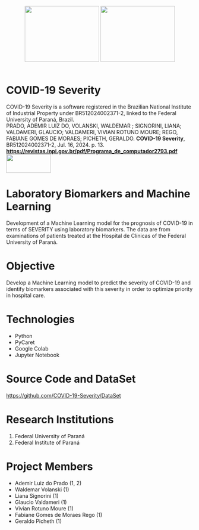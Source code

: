 <p align="center">
  <img width="200" height="150" src=https://upload.wikimedia.org/wikipedia/commons/thumb/2/25/Instituto_Federal_do_Paran%C3%A1_-_Marca_Vertical_2015.svg/279px-Instituto_Federal_do_Paran%C3%A1_-_Marca_Vertical_2015.svg.png>
  <img width="200" height="150" src=http://www.ufpr.br/portalufpr/wp-content/uploads/2015/11/ufpr_25.jpg>
  <br><br>
</p>
  
# COVID-19 Severity
COVID-19 Severity is a software registered in the Brazilian National Institute of Industrial Property under BR512024002371-2, linked to the Federal University of Paraná, Brazil.<br>
PRADO, ADEMIR LUIZ DO, VOLANSKI, WALDEMAR ; SIGNORINI, LIANA; VALDAMERI, GLAUCIO;  VALDAMERI, VIVIAN ROTUNO MOURE; REGO, FABIANE GOMES DE MORAES; PICHETH, GERALDO. <b>COVID-19 Severity</b>, BR512024002371-2, Jul. 16, 2024. p. 13. <b>https://revistas.inpi.gov.br/pdf/Programa_de_computador2793.pdf</b><br>
<img width="120" height="50" src=https://www.gov.br/inpi/pt-br/copy2_of_nova-home-page/@@govbr.institucional.banner/c1e399f8-ccf9-479b-a302-f80492cbc470/@@images/b9e08c17-bebf-4f2d-9f20-91cdab4b23b8.png>

# Laboratory Biomarkers and Machine Learning
Development of a Machine Learning model for the prognosis of COVID-19 in terms of SEVERITY using laboratory biomarkers. The data are from examinations of patients treated at the Hospital de Clínicas of the Federal University of Paraná.

# Objective
Develop a Machine Learning model to predict the severity of COVID-19 and identify biomarkers associated with this severity in order to optimize priority in hospital care.

# Technologies
<ul>
  <li>Python</li>
  <li>PyCaret</li>
  <li>Google Colab</li>
  <li>Jupyter Notebook</li>
</ul>

# Source Code and DataSet
https://github.com/COVID-19-Severity/DataSet

# Research Institutions
<ol>
  <li>Federal University of Paraná</li>
  <li>Federal Institute of Paraná</li>
</ol>  

# Project Members
<ul>  
  <li>Ademir Luiz do Prado (1, 2)</li>
  <li>Waldemar Volanski (1)</li>
  <li>Liana Signorini (1)</li>
  <li>Glaucio Valdameri (1)</li>
  <li>Vivian Rotuno Moure (1)</li>
  <li>Fabiane Gomes de Moraes Rego (1)</li>
  <li>Geraldo Picheth (1)</li>
</ul>
